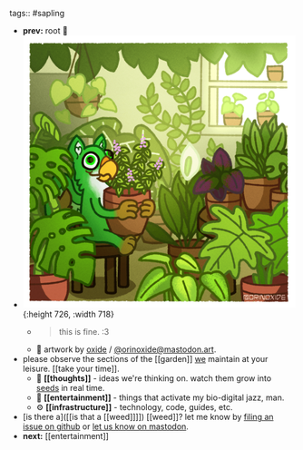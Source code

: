 tags:: #sapling

- **prev:** root 🌳
- ![aeolus.thisisfine.ych.tropicals.orinoxide.compressed.png](../assets/aeolus.thisisfine.ych.tropicals.orinoxide.compressed_1691948586264_0.png){:height 726, :width 718}
	- > this is fine. :3
	- 🎨 artwork by [oxide](https://oxide.space/) / [@orinoxide@mastodon.art](https://mastodon.art/@orinoxide).
- please observe the sections of the [[garden]] [we]([[gardeners]]) maintain at your leisure. [[take your time]].
	- 🤔 **[[thoughts]]** - ideas we're thinking on. watch them grow into [seeds](seed) in real time.
	- 👀 **[[entertainment]]** - things that activate my bio-digital jazz, man.
	- ⚙️ **[[infrastructure]]** - technology, code, guides, etc.
- [is there a]([[is that a [[weed]]]]) [[weed]]? let me know by [filing an issue on github](https://github.com/TacoWolf/garden/issues) or [let us know on mastodon](https://furry.engineer/@taco).
- **next:** [[entertainment]]